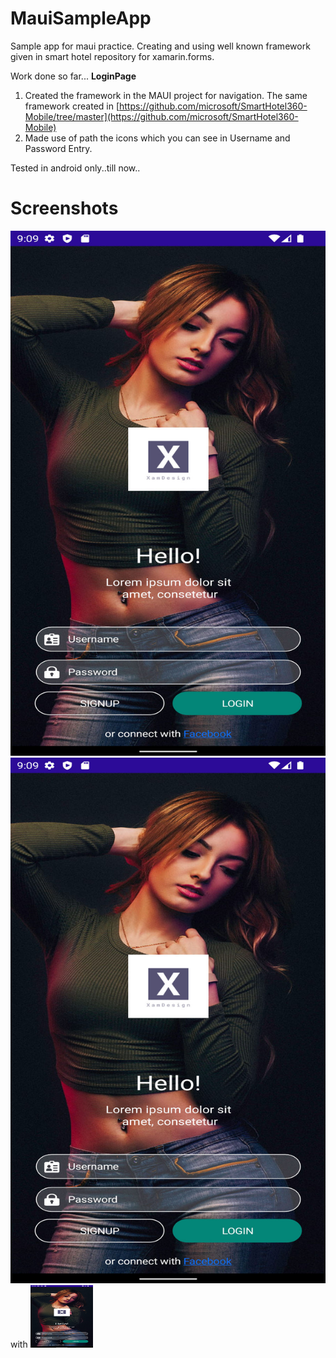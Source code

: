 # MauiSampleApp
Sample app for maui practice. Creating and using well known framework given in smart hotel repository for xamarin.forms.

Work done so far...
**LoginPage**
1) Created the framework in the MAUI project for navigation. The same framework created in [https://github.com/microsoft/SmartHotel360-Mobile/tree/master](https://github.com/microsoft/SmartHotel360-Mobile)
2) Made use of path the icons which you can see in Username and Password Entry.

Tested in android only..till now..

# Screenshots
![Screenshot](https://github.com/PrayagMisal/MauiSampleApp/blob/master/loginPage.jpg)
![image](https://github.com/PrayagMisal/MauiSampleApp/blob/master/loginPage.jpg) with <img src="https://github.com/PrayagMisal/MauiSampleApp/blob/master/loginPage.jpg" width="100" height="100">

